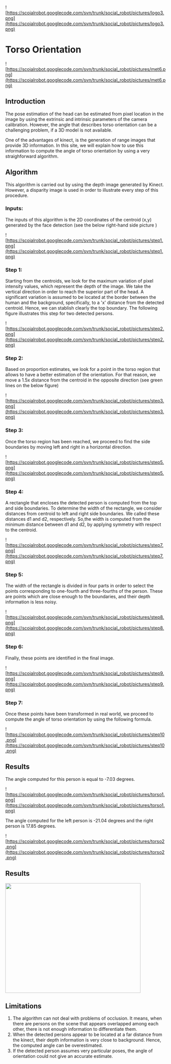 ![https://scoialrobot.googlecode.com/svn/trunk/social_robot/pictures/logo3.png](https://scoialrobot.googlecode.com/svn/trunk/social_robot/pictures/logo3.png)


# Torso Orientation #
![https://scoialrobot.googlecode.com/svn/trunk/social_robot/pictures/met6.png](https://scoialrobot.googlecode.com/svn/trunk/social_robot/pictures/met6.png)

## Introduction ##

The pose estimation of the head can be estimated from pixel location in the image by using the extrinsic and intrinsic parameters of the camera calibration. However, the angle that describes torso orientation can be a challenging problem, if a 3D model is not available.

One of the advantages of kinect, is the generation of range images that provide 3D information. In this site, we will explain how to use this information to compute the angle of torso orientation by using a very straighforward algorithm.

## Algorithm ##

This algorithm is carried out by using the depth image generated by Kinect. However, a disparity image is used in order to illustrate every step of this procedure.

### Inputs: ###

The inputs of this algorithm is the 2D coordinates of the centroid (x,y) generated by the face detection (see the below right-hand side picture )

![https://scoialrobot.googlecode.com/svn/trunk/social_robot/pictures/step1.png](https://scoialrobot.googlecode.com/svn/trunk/social_robot/pictures/step1.png)

### Step 1: ###

Starting from the centroids, we look for the maximum variation of pixel intensity values, which represent the depth of the image. We take the vertical direction in order to reach the superior part of the head. A significant variation is assumed to be located at the border between the human and the background, specifically, to a 'x' distance from the detected centroid. Hence, we can stablish clearly the top boundary. The following figure illustrates this step for two detected persons.

![https://scoialrobot.googlecode.com/svn/trunk/social_robot/pictures/step2.png](https://scoialrobot.googlecode.com/svn/trunk/social_robot/pictures/step2.png)

### Step 2: ###

Based on proportion estimates, we look for a point in the torso region that allows to have a better estimation of the orientation. For that reason, we move a 1.5x distance from the centroid in the opposite direction (see green lines on the below figure)

![https://scoialrobot.googlecode.com/svn/trunk/social_robot/pictures/step3.png](https://scoialrobot.googlecode.com/svn/trunk/social_robot/pictures/step3.png)

### Step 3: ###

Once the torso region has been reached, we proceed to find the side boundaries by moving left and right in a horizontal direction.

![https://scoialrobot.googlecode.com/svn/trunk/social_robot/pictures/step5.png](https://scoialrobot.googlecode.com/svn/trunk/social_robot/pictures/step5.png)

### Step 4: ###

A rectangle that encloses the detected person is computed from the top and side boundaries. To determine the width of the rectangle, we consider distances from centroid to left and right side boundaries. We called these distances d1 and d2, respectively. So,the width is computed from the minimum distance between d1 and d2, by applying symmetry with respect to the centroid.

![https://scoialrobot.googlecode.com/svn/trunk/social_robot/pictures/step7.png](https://scoialrobot.googlecode.com/svn/trunk/social_robot/pictures/step7.png)

### Step 5: ###

The width of the rectangle is divided in four parts in order to select the points corresponding to one-fourth and three-fourths of the person. These are points which are close enough to the boundaries, and their depth information is less noisy.

![https://scoialrobot.googlecode.com/svn/trunk/social_robot/pictures/step8.png](https://scoialrobot.googlecode.com/svn/trunk/social_robot/pictures/step8.png)

### Step 6: ###

Finally, these points are identified in the final image.

![https://scoialrobot.googlecode.com/svn/trunk/social_robot/pictures/step9.png](https://scoialrobot.googlecode.com/svn/trunk/social_robot/pictures/step9.png)

### Step 7: ###

Once these points have been transformed in real world, we proceed to compute the angle of torso orientation by using the following formula.

![https://scoialrobot.googlecode.com/svn/trunk/social_robot/pictures/step10.png](https://scoialrobot.googlecode.com/svn/trunk/social_robot/pictures/step10.png)

## Results ##
The angle computed for this person is equal to -7.03 degrees.

![https://scoialrobot.googlecode.com/svn/trunk/social_robot/pictures/torso1.png](https://scoialrobot.googlecode.com/svn/trunk/social_robot/pictures/torso1.png)

The angle computed for the left person is -21.04 degrees and the right person is 17.85 degrees.

![https://scoialrobot.googlecode.com/svn/trunk/social_robot/pictures/torso2.png](https://scoialrobot.googlecode.com/svn/trunk/social_robot/pictures/torso2.png)

## Results ##

<a href='http://www.youtube.com/watch?feature=player_embedded&v=VG3M6QSxng0' target='_blank'><img src='http://img.youtube.com/vi/VG3M6QSxng0/0.jpg' width='425' height=344 /></a>

## Limitations ##

  1. The algorithm can not deal with problems of occlusion. It means, when there are persons on the scene that appears overlapped among each other, there is not enough information to differentiate them.
  1. When the detected persons appear to be located at a far distance from the kinect, their depth information is very close to background. Hence, the computed angle can be overestimated.
  1. If the detected person assumes very particular poses, the angle of orientation could not give an accurate estimate.